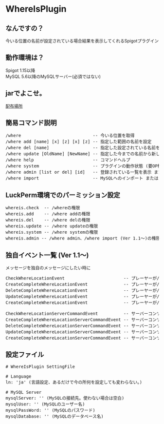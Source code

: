 # WhereIsPlugin
## なんですの？
今いる位置の名前が設定されている場合結果を表示してくれるSpigotプラグイン

## 動作環境は？
Spigot 1.15以降<br>
MySQL 5.6以降のMySQLサーバー(必須ではない)

## jarでよこせ。
[配布場所](https://github.com/kanasaki15/WhereIsPlugin/releases)

## 簡易コマンド説明
<pre>
/where                            -- 今いる位置を取得
/where add [name] [x] [z] [x] [z] -- 指定した範囲の名前を設定
/where del [name]                 -- 指定した設定されている名前を解除する
/where update [OldName] [NewName] -- 指定した今までの名前から新しい名前にする
/where help                       -- コマンドヘルプ
/where system                     -- プラグインの動作状態 (要OP権限 or whereis.systemパーミッション所持)
/where admin [list or del] [id]   -- 登録されている一覧を表示 または 指定したIDのものを削除 (要OP権限 or whereis.adminパーミッション所持)
/where import                     -- MySQLへのインポート または ファイルへのインポート (Ver 1.1～、要OP権限 or whereis.adminパーミッション所持)
</pre>

## LuckPerm環境でのパーミッション設定
<pre>
whereis.check  -- /whereの権限
whereis.add    -- /where addの権限
whereis.del    -- /where delの権限
whereis.update -- /where updateの権限
whereis.system -- /where systemの権限
whereis.admin -- /where admin、/where import (Ver 1.1～)の権限
</pre>

## 独自イベント一覧 (Ver 1.1～)
メッセージを独自のメッセージにしたい時に
<pre>
CheckWhereLocationEvent                       -- プレーヤーが/whereを実行した後に発生
CreateCompleteWhereLocationEvent              -- プレーヤーが/where addを実行した後に発生
DeleteCompleteWhereLocationEvent              -- プレーヤーが/where delを実行した後に発生
UpdateCompleteWhereLocationEvent              -- プレーヤーが/where updateを実行した後に発生
CreateCompleteWhereLocationEvent              -- プレーヤーが/where createを実行した後に発生

CheckWhereLocationServerCommandEvent          -- サーバーコンソールにて/whereを実行した後に発生
CreateCompleteWhereLocationServerCommandEvent -- サーバーコンソールにて/where addを実行した後に発生
DeleteCompleteWhereLocationServerCommandEvent -- サーバーコンソールにて/where delを実行した後に発生
UpdateCompleteWhereLocationServerCommandEvent -- サーバーコンソールにて/where updateを実行した後に発生
CreateCompleteWhereLocationServerCommandEvent -- サーバーコンソールにて/where createを実行した後に発生
</pre>
## 設定ファイル
<pre>
# WhereIsPlugin SettingFile

# Language
ln: 'ja' (言語設定、あるだけで今の所何を設定しても変わらない。)

# MySQL Server
mysqlServer: '' (MySQLの接続先。使わない場合は空白)
mysqlUser: '' (MySQLのユーザー名)
mysqlPassWord: '' (MySQLのパスワード)
mysqlDatabase: '' (MySQLのデータベース名)
</pre>
